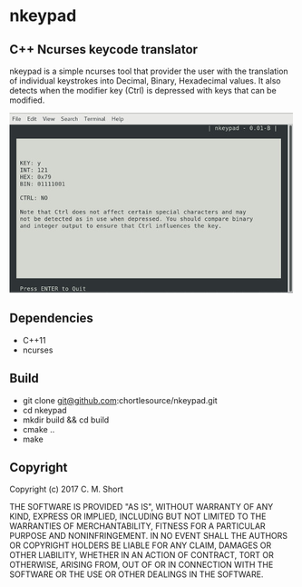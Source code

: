 # nkeypad

## C++ Ncurses keycode translator
nkeypad is a simple ncurses tool that provider the user with the translation of individual keystrokes into Decimal, Binary, Hexadecimal values. It also detects when the modifier key (Ctrl) is depressed with keys that can be modified.

![nkeypad running in terminal](gfx/nkeypad.jpg?raw=true "nKeypad")

## Dependencies
* C++11
* ncurses

## Build
* git clone git@github.com:chortlesource/nkeypad.git
* cd nkeypad
* mkdir build && cd build
* cmake ..
* make

## Copyright
Copyright (c) 2017 C. M. Short

THE SOFTWARE IS PROVIDED "AS IS", WITHOUT WARRANTY OF ANY KIND, EXPRESS OR IMPLIED, INCLUDING BUT NOT LIMITED TO THE WARRANTIES OF MERCHANTABILITY, FITNESS FOR A PARTICULAR PURPOSE AND NONINFRINGEMENT. IN NO EVENT SHALL THE AUTHORS OR COPYRIGHT HOLDERS BE LIABLE FOR ANY CLAIM, DAMAGES OR OTHER LIABILITY, WHETHER IN AN ACTION OF CONTRACT, TORT OR OTHERWISE, ARISING FROM, OUT OF OR IN CONNECTION WITH THE SOFTWARE OR THE USE OR OTHER DEALINGS IN THE SOFTWARE.

